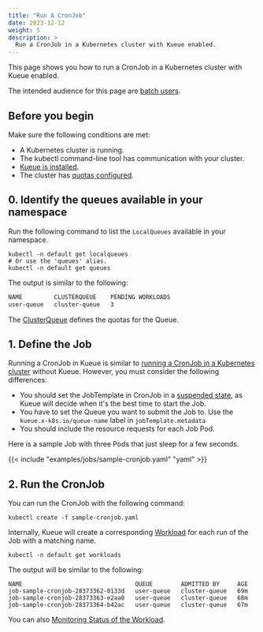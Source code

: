 ```yaml
---
title: "Run A CronJob"
date: 2023-12-12
weight: 5
description: >
  Run a CronJob in a Kubernetes cluster with Kueue enabled.
---
```


This page shows you how to run a CronJob in a Kubernetes cluster with Kueue enabled.

The intended audience for this page are [batch users](/docs/tasks#batch-user).

## Before you begin

Make sure the following conditions are met:

- A Kubernetes cluster is running.
- The kubectl command-line tool has communication with your cluster.
- [Kueue is installed](/docs/installation).
- The cluster has [quotas configured](/docs/tasks/administer_cluster_quotas).

## 0. Identify the queues available in your namespace

Run the following command to list the `LocalQueues` available in your namespace.

```shell
kubectl -n default get localqueues
# Or use the 'queues' alias.
kubectl -n default get queues
```

The output is similar to the following:

```bash
NAME         CLUSTERQUEUE    PENDING WORKLOADS
user-queue   cluster-queue   3
```

The [ClusterQueue](/docs/concepts/cluster_queue) defines the quotas for the
Queue.

## 1. Define the Job

Running a CronJob in Kueue is similar to [running a CronJob in a Kubernetes cluster](https://kubernetes.io/docs/tasks/job/automated-tasks-with-cron-jobs/)
without Kueue. However, you must consider the following differences:

- You should set the JobTemplate in CronJob in a [suspended state](https://kubernetes.io/docs/concepts/workloads/controllers/job/#suspending-a-job),
  as Kueue will decide when it's the best time to start the Job.
- You have to set the Queue you want to submit the Job to. Use the
 `kueue.x-k8s.io/queue-name` label in `jobTemplate.metadata`
- You should include the resource requests for each Job Pod.

Here is a sample Job with three Pods that just sleep for a few seconds.

{{< include "examples/jobs/sample-cronjob.yaml" "yaml" >}}

## 2. Run the CronJob

You can run the CronJob with the following command:

```shell
kubectl create -f sample-cronjob.yaml
```

Internally, Kueue will create a corresponding [Workload](/docs/concepts/workload)
for each run of the Job with a matching name.

```shell
kubectl -n default get workloads
```

The output will be similar to the following:

```shell
NAME                                QUEUE        ADMITTED BY     AGE
job-sample-cronjob-28373362-0133d   user-queue   cluster-queue   69m
job-sample-cronjob-28373363-e2aa0   user-queue   cluster-queue   68m
job-sample-cronjob-28373364-b42ac   user-queue   cluster-queue   67m
```

You can also [Monitoring Status of the Workload](/docs/tasks/run_jobs#3-optional-monitor-the-status-of-the-workload).